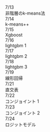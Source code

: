 7/13<br>
 非階層のk-means法<br>
 7/14<br>
 k-means++<br>
  7/15<br>
 Xgboost<br>
  7/16<br>
 lightgbm 1<br>
  7/17<br>
 lightgbm 2<br>
  7/18<br>
 lightgbm 3<br>
  7/19<br>
 線形回帰<br>
  7/21<br>
 直交表<br>
  7/22<br>
 コンジョイント 1<br>
  7/23<br>
 コンジョイント 2<br>
  7/24<br>
 ロジットモデル<br>
